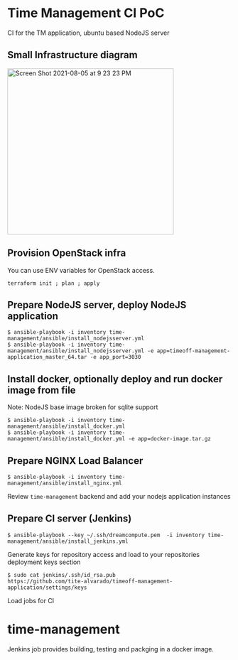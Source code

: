 # Time Management CI PoC
CI for the TM application, ubuntu based NodeJS server

## Small Infrastructure diagram

<img width="374" alt="Screen Shot 2021-08-05 at 9 23 23 PM" src="https://user-images.githubusercontent.com/17421586/128451378-f3372846-0d34-45cc-843f-a5e6ef17ce62.png">


## Provision OpenStack infra
You can use ENV variables for OpenStack access.
```
terraform init ; plan ; apply
```

## Prepare NodeJS server, deploy NodeJS application
```
$ ansible-playbook -i inventory time-management/ansible/install_nodejsserver.yml
$ ansible-playbook -i inventory time-management/ansible/install_nodejsserver.yml -e app=timeoff-management-application_master_64.tar -e app_port=3030
```
## Install docker, optionally deploy and run docker image from file
Note: NodeJS base image broken for sqlite support
```
$ ansible-playbook -i inventory time-management/ansible/install_docker.yml
$ ansible-playbook -i inventory time-management/ansible/install_docker.yml -e app=docker-image.tar.gz
```

## Prepare NGINX Load Balancer
```
$ ansible-playbook -i inventory time-management/ansible/install_nginx.yml
```
Review `time-management` backend and add your nodejs application instances

## Prepare CI server (Jenkins)
```
$ ansible-playbook --key ~/.ssh/dreamcompute.pem  -i inventory time-management/ansible/install_jenkins.yml
```
Generate keys for repository access and load to your repositories deployment keys section
```
$ sudo cat jenkins/.ssh/id_rsa.pub
https://github.com/tite-alvarado/timeoff-management-application/settings/keys
```
Load jobs for CI

# time-management
Jenkins job provides building, testing and packging in a docker image.
